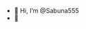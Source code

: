 - 👋 Hi, I’m @Sabuna555
- 👀 

<!---
Sabuna555/Sabuna555 is a ✨ special ✨ repository because its `README.md` (this file) appears on your GitHub profile.
You can click the Preview link to take a look at your changes.
--->
